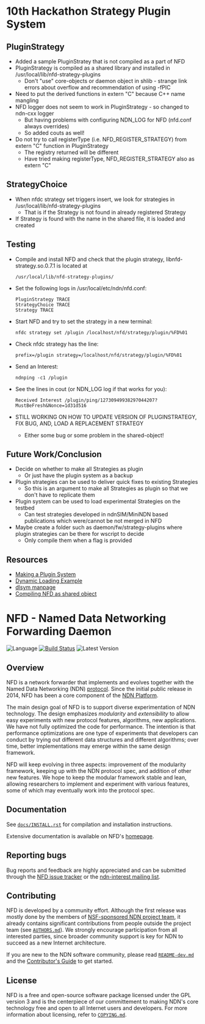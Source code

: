 # 10th Hackathon Strategy Plugin System

## PluginStrategy

- Added a sample PluginStratey that is not compiled as a part of NFD
- PluginStrategy is compiled as a shared library and installed in /usr/local/lib/nfd-strategy-plugins
  - Don't "use" core-objects or daemon object in shlib - strange link errors about overflow and recommendation of using -fPIC
- Need to put the derived functions in extern "C" because C++ name mangling
- NFD logger does not seem to work in PluginStrategy - so changed to ndn-cxx logger
  - But having problems with configuring NDN_LOG for NFD (nfd.conf always overrides)
  - So added couts as well!
- Do not try to call registerType (i.e. NFD_REGISTER_STRATEGY) from extern "C" function in PluginStrategy
  - The registry returned will be different
  - Have tried making registerType, NFD_REGISTER_STRATEGY also as extern "C"

## StrategyChoice

- When nfdc strategy set triggers insert, we look for strategies in /usr/local/lib/nfd-strategy-plugins
  - That is if the Strategy is not found in already registered Strategy
- If Strategy is found with the name in the shared file, it is loaded and created

## Testing

- Compile and install NFD and check that the plugin strategy, libnfd-strategy.so.0.7.1 is located at

      /usr/local/lib/nfd-strategy-plugins/

- Set the following logs in /usr/local/etc/ndn/nfd.conf:

      PluginStrategy TRACE
      StrategyChoice TRACE
      Strategy TRACE

- Start NFD and try to set the strategy in a new terminal:

      nfdc strategy set /plugin /localhost/nfd/strategy/plugin/%FD%01

- Check nfdc strategy has the line:

      prefix=/plugin strategy=/localhost/nfd/strategy/plugin/%FD%01

- Send an Interest:

      ndnping -c1 /plugin

- See the lines in cout (or NDN_LOG log if that works for you):

      Received Interest /plugin/ping/12730949938297044207?MustBeFresh&Nonce=1d31d516

- STILL WORKING ON HOW TO UPDATE VERSION OF PLUGINSTRATEGY, FIX BUG, AND, LOAD A REPLACEMENT STRATEGY

  - Either some bug or some problem in the shared-object!

## Future Work/Conclusion

- Decide on whether to make all Strategies as plugin
  - Or just have the plugin system as a backup
- Plugin strategies can be used to deliver quick fixes to existing Strategies
  - So this is an argument to make all Strategies as plugin so that we don't have to replicate them
- Plugin system can be used to load experimental Strategies on the testbed
  - Can test strategies developed in ndnSIM/MiniNDN based publications which were/cannot be not merged in NFD
- Maybe create a folder such as daemon/fw/strategy-plugins where plugin strategies can be there for wscript to decide
  - Only compile them when a flag is provided

## Resources

- [Making a Plugin System](http://www.cplusplus.com/articles/48TbqMoL/)
- [Dynamic Loading Example](https://github.com/xbanks/dynamic-loading-example)
- [dlsym manpage](https://man7.org/linux/man-pages/man3/dlsym.3.html)
- [Compiling NFD as shared object](https://github.com/named-data-mobile/android-crew-staging/blob/master/patches/packages/nfd/0.7.0/0002-Build-patches.patch)

# NFD - Named Data Networking Forwarding Daemon

![Language](https://img.shields.io/badge/C%2B%2B-14-blue.svg)
[![Build Status](https://travis-ci.org/named-data/NFD.svg?branch=master)](https://travis-ci.org/named-data/NFD)
![Latest Version](https://img.shields.io/github/tag/named-data/NFD.svg?color=darkkhaki&label=latest%20version)

## Overview

NFD is a network forwarder that implements and evolves together with the Named Data
Networking (NDN) [protocol](https://named-data.net/doc/NDN-packet-spec/current/).
Since the initial public release in 2014, NFD has been a core component of the
[NDN Platform](https://named-data.net/codebase/platform/).

The main design goal of NFD is to support diverse experimentation of NDN technology.  The
design emphasizes *modularity* and *extensibility* to allow easy experiments with new
protocol features, algorithms, new applications.  We have not fully optimized the code for
performance.  The intention is that performance optimizations are one type of experiments
that developers can conduct by trying out different data structures and different
algorithms; over time, better implementations may emerge within the same design framework.

NFD will keep evolving in three aspects: improvement of the modularity framework, keeping
up with the NDN protocol spec, and addition of other new features. We hope to keep the
modular framework stable and lean, allowing researchers to implement and experiment with
various features, some of which may eventually work into the protocol spec.

## Documentation

See [`docs/INSTALL.rst`](docs/INSTALL.rst) for compilation and installation instructions.

Extensive documentation is available on NFD's [homepage](https://named-data.net/doc/NFD/).

## Reporting bugs

Bug reports and feedback are highly appreciated and can be submitted through the
[NFD issue tracker](https://redmine.named-data.net/projects/nfd/issues) or the
[ndn-interest mailing list](http://www.lists.cs.ucla.edu/mailman/listinfo/ndn-interest).

## Contributing

NFD is developed by a community effort.  Although the first release was mostly done by the
members of [NSF-sponsored NDN project team](https://named-data.net/project/participants/),
it already contains significant contributions from people outside the project team (see
[`AUTHORS.md`](AUTHORS.md)).  We strongly encourage participation from all interested parties,
since broader community support is key for NDN to succeed as a new Internet architecture.

If you are new to the NDN software community, please read [`README-dev.md`](README-dev.md)
and the [Contributor's Guide](https://github.com/named-data/.github/blob/master/CONTRIBUTING.md)
to get started.

## License

NFD is a free and open-source software package licensed under the GPL version 3 and
is the centerpiece of our committement to making NDN's core technology free and open
to all Internet users and developers. For more information about licensing, refer to
[`COPYING.md`](COPYING.md).
